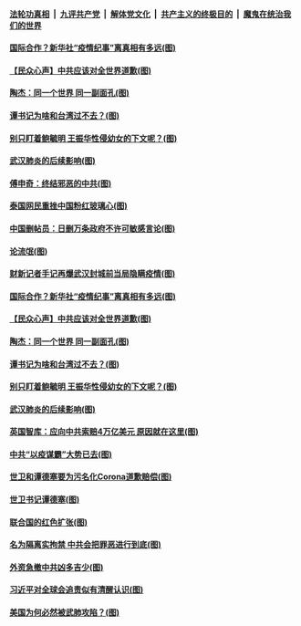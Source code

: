 

####  [法轮功真相](../../../../basic/blob/master/README.md?t=04142230) &nbsp;|&nbsp; [九评共产党](../../../../9ping.md/blob/master/README.md?t=04142230) &nbsp;|&nbsp; [解体党文化](../../../../jtdwh.md/blob/master/README.md?t=04142230)  &nbsp;|&nbsp; [共产主义的终极目的](../../../../gczydzjmd.md/blob/master/README.md?t=04142230) &nbsp;|&nbsp; [魔鬼在统治我们的世界](../../../../mgztzwmdsj.md/blob/master/README.md?t=04142230) 

#### [国际合作？新华社“疫情纪事”离真相有多远(图)](../pages/p4/929726.md?t=04142230) 

#### [【民众心声】中共应该对全世界道歉(图)](../pages/p4/929159.md?t=04142230) 

#### [陶杰：同一个世界 同一副面孔(图)](../pages/p4/929582.md?t=04142230) 

#### [谭书记为啥和台湾过不去？(图)](../pages/p4/929580.md?t=04142230) 

#### [别只盯着鲍毓明 王振华性侵幼女的下文呢？(图)](../pages/p4/929578.md?t=04142230) 

#### [武汉肺炎的后续影响(图)](../pages/p4/929576.md?t=04142230) 

#### [傅申奇：终结邪恶的中共(图)](../pages/p4/929741.md?t=04142230) 

#### [泰国网民重挫中国粉红玻璃心(图)](../pages/p4/929739.md?t=04142230) 

#### [中国删帖员：日删万条政府不许可敏感言论(图)](../pages/p4/929737.md?t=04142230) 

#### [论流氓(图)](../pages/p4/929735.md?t=04142230) 

#### [财新记者手记再爆武汉封城前当局隐瞒疫情(图)](../pages/p4/929733.md?t=04142230) 

#### [国际合作？新华社“疫情纪事”离真相有多远(图)](../pages/p4/929726.md?t=04142230) 

#### [【民众心声】中共应该对全世界道歉(图)](../pages/p4/929159.md?t=04142230) 

#### [陶杰：同一个世界 同一副面孔(图)](../pages/p4/929582.md?t=04142230) 

#### [谭书记为啥和台湾过不去？(图)](../pages/p4/929580.md?t=04142230) 

#### [别只盯着鲍毓明 王振华性侵幼女的下文呢？(图)](../pages/p4/929578.md?t=04142230) 

#### [武汉肺炎的后续影响(图)](../pages/p4/929576.md?t=04142230) 

#### [英国智库：应向中共索赔4万亿美元 原因就在这里(图)](../pages/p4/929585.md?t=04142230) 

#### [中共“以疫谋霸”大势已去(图)](../pages/p4/929478.md?t=04142230) 

#### [世卫和谭德塞要为污名化Corona道歉赔偿(图)](../pages/p4/929444.md?t=04142230) 

#### [世卫书记谭德塞(图)](../pages/p4/929483.md?t=04142230) 

#### [联合国的红色扩张(图)](../pages/p4/929476.md?t=04142230) 

#### [名为隔离实拘禁 中共会把罪恶进行到底(图)](../pages/p4/929426.md?t=04142230) 

#### [外资急撤中共凶多吉少(图)](../pages/p4/929488.md?t=04142230) 

#### [习近平对全球会追责似有清醒认识(图)](../pages/p4/929369.md?t=04142230) 

#### [美国为何必然被武肺攻陷？(图)](../pages/p4/929368.md?t=04142230) 

